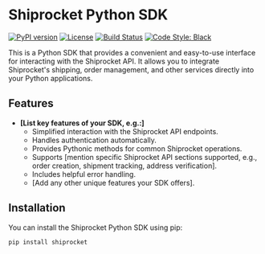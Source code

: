 # Shiprocket Python SDK

[![PyPI version](https://badge.fury.io/py/shiprocket.svg)](https://pypi.org/project/shiprocket/)
[![License](https://img.shields.io/badge/License-[your_license]-blue.svg)](LICENSE)
[![Build Status](https://github.com/singhAnike/shiprocket/actions/workflows/python-package.yml/badge.svg)](https://github.com/singhAnike/shiprocket/actions/workflows/python-package.yml)
[![Code Style: Black](https://img.shields.io/badge/code%20style-black-000000.svg)](https://github.com/psf/black)

This is a Python SDK that provides a convenient and easy-to-use interface for interacting with the Shiprocket API. It allows you to integrate Shiprocket's shipping, order management, and other services directly into your Python applications.

## Features

* **[List key features of your SDK, e.g.:]**
    * Simplified interaction with the Shiprocket API endpoints.
    * Handles authentication automatically.
    * Provides Pythonic methods for common Shiprocket operations.
    * Supports [mention specific Shiprocket API sections supported, e.g., order creation, shipment tracking, address verification].
    * Includes helpful error handling.
    * [Add any other unique features your SDK offers].

## Installation

You can install the Shiprocket Python SDK using pip:

```bash
pip install shiprocket